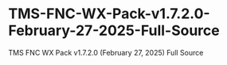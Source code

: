 # TMS-FNC-WX-Pack-v1.7.2.0-February-27-2025-Full-Source
TMS FNC WX Pack v1.7.2.0 (February 27, 2025) Full Source
